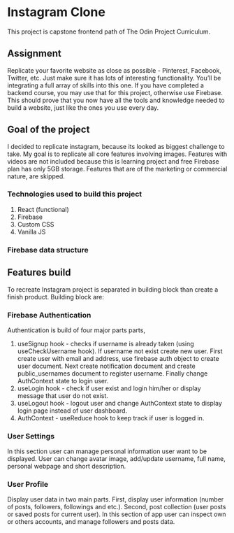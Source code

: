 # Instagram Clone

This project is capstone frontend path of The Odin Project Curriculum.

## Assignment

Replicate your favorite website as close as possible - Pinterest, Facebook, Twitter, etc. Just make sure it has lots of interesting functionality. You’ll be integrating a full array of skills into this one. If you have completed a backend course, you may use that for this project, otherwise use Firebase. This should prove that you now have all the tools and knowledge needed to build a website, just like the ones you use every day.

## Goal of the project

I decided to replicate instagram, because its looked as biggest challenge to take. My goal is to replicate all core features involving images. Features with videos are not included because this is learning project and free Firebase plan has only 5GB storage. Features that are of the marketing or commercial nature, are skipped.

### Technologies used to build this project

1. React (functional)
2. Firebase
3. Custom CSS
4. Vanilla JS

### Firebase data structure

## Features build

To recreate Instagram project is separated in building block than create a finish product. Building block are:

### Firebase Authentication

Authentication is build of four major parts parts,

1. useSignup hook - checks if username is already taken (using useCheckUsername hook). If username not exist create new user. First create user with email and address, use firebase auth object to create user document. Next create notification document and create public_usernames document to register username. Finally change AuthContext state to login user.
2. useLogin hook - check if user exist and login him/her or display message that user do not exist.
3. useLogout hook - logout user and change AuthContext state to display login page instead of user dashboard.
4. AuthContext - useReduce hook to keep track if user is logged in.

### User Settings

In this section user can manage personal information user want to be displayed. User can change avatar image, add/update username, full name, personal webpage and short description.

### User Profile

Display user data in two main parts. First, display user information (number of posts, followers, followings and etc.). Second, post collection (user posts or saved posts for current user).
In this section of app user can inspect own or others accounts, and manage followers and posts data.
